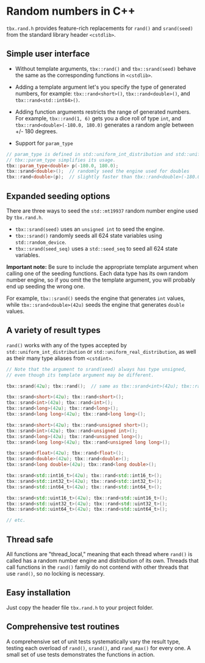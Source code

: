 # Random numbers in C++
`tbx.rand.h` provides feature-rich replacements for `rand()` and `srand(seed)` from the standard library header `<cstdlib>`.
## Simple user interface
- Without template arguments, `tbx::rand()` and `tbx::srand(seed)` behave the same as the corresponding functions in `<cstdlib>`.

- Adding a template argument let's you specify the type of generated numbers, for example: `tbx::rand<short>()`, `tbx::rand<double>()`, and `tbx::rand<std::int64>()`.

- Adding function arguments restricts the range of generated numbers. For example, `tbx::rand(1, 6)` gets you a dice roll of type `int`, and `tbx::rand<double>(-180.0, 180.0)` generates a random angle between +/- 180 degrees.

- Support for `param_type`
```cpp
// param_type is defined in std::uniform_int_distribution and std::uniform_real_distribution.
// tbx::param_type simplifies its usage.
tbx::param_type<double> p(-180.0, 180.0);
tbx::srand<double>();  // randomly seed the engine used for doubles
tbx::rand<double>(p);  // slightly faster than tbx::rand<double>(-180.0, 180.0);
```

## Expanded seeding options
There are three ways to seed the `std::mt19937` random number engine used by `tbx.rand.h`.
- `tbx::srand(seed)` uses an `unsigned int` to seed the engine.
- `tbx::srand()` randomly seeds all 624 state variables using `std::random_device`.
- `tbx::srand(seed_seq)` uses a `std::seed_seq` to seed all 624 state variables.

**Important note:** Be sure to include the appropriate template argument when calling one of the seeding functions. Each data type has its own random number engine, so if you omit the the template argument, you will probably end up seeding the wrong one.

For example, `tbx::srand()` seeds the engine that generates `int` values, while `tbx::srand<double>(42u)` seeds the engine that generates `double` values.

## A variety of result types
`rand()` works with any of the types accepted by `std::uniform_int_distribution` or `std::uniform_real_distribution`, as well as their many type aliases from `<cstdint>`.
```cpp
// Note that the argument to srand(seed) always has type unsigned, 
// even though its template argument may be different.

tbx::srand(42u); tbx::rand();  // same as tbx::srand<int>(42u); tbx::rand<int>();

tbx::srand<short>(42u); tbx::rand<short>();
tbx::srand<int>(42u); tbx::rand<int>();
tbx::srand<long>(42u); tbx::rand<long>();
tbx::srand<long long>(42u); tbx::rand<long long>();

tbx::srand<short>(42u); tbx::rand<unsigned short>();
tbx::srand<int>(42u); tbx::rand<unsigned int>();
tbx::srand<long>(42u); tbx::rand<unsigned long>();
tbx::srand<long long>(42u); tbx::rand<unsigned long long>();

tbx::srand<float>(42u); tbx::rand<float>();
tbx::srand<double>(42u); tbx::rand<double>();
tbx::srand<long double>(42u); tbx::rand<long double>();

tbx::srand<std::int16_t>(42u); tbx::rand<std::int16_t>();
tbx::srand<std::int32_t>(42u); tbx::rand<std::int32_t>();
tbx::srand<std::int64_t>(42u); tbx::rand<std::int64_t>();

tbx::srand<std::uint16_t>(42u); tbx::rand<std::uint16_t>();
tbx::srand<std::uint32_t>(42u); tbx::rand<std::uint32_t>();
tbx::srand<std::uint64_t>(42u); tbx::rand<std::uint64_t>();

// etc.
```

## Thread safe
All functions are "thread_local," meaning that each thread where `rand()` is called has a random number engine and distribution of its own. Threads that call functions in the `rand()` family do not contend with other threads that use `rand()`, so no locking is necessary. 

## Easy installation
Just copy the header file `tbx.rand.h` to your project folder.

## Comprehensive test routines
A comprehensive set of unit tests systematically vary the result type, testing each overload of `rand()`, `srand()`, and `rand_max()` for every one. A small set of use tests demonstrates the functions in action.
